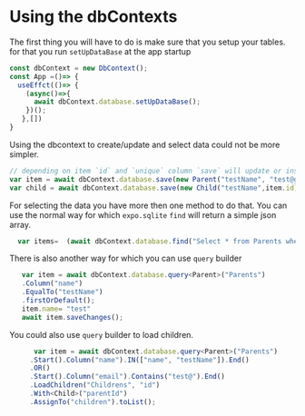 # Using the dbContexts

The first thing you will have to do is make sure that you setup your tables.
for that you run `setUpDataBase` at the app startup

```ts
const dbContext = new DbContext();
const App =()=> {
  useEffct(()=> {
    (async()=>{
      await dbContext.database.setUpDataBase();
    })();
   },[])
}

```

Using the dbcontext to create/update and select data could not be more simpler.

```ts
// depending on item `id` and `unique` column `save` will update or insert the item
var item = await dbContext.database.save(new Parent("testName", "test@gmail.com"));
var child = await dbContext.database.save(new Child("testName",item.id));
```

For selecting the data you have more then one method to  do that.
You can use the normal way for which `expo.sqlite`
`find` will return a simple json array.
```ts
  var items=  (await dbContext.database.find("Select * from Parents where (name in (?,?)) OR (email like %?%)", ["name", "testName","test@" ])) as Parent[];
```

There is also another way for which you can use `query` builder
```ts
   var item = await dbContext.database.query<Parent>("Parents")
   .Column("name")
   .EqualTo("testName")
   .firstOrDefault();
   item.name= "test"
   await item.saveChanges();
```

You could also use `query` builder to load children.

```ts
      var item = await dbContext.database.query<Parent>("Parents")
     .Start().Column("name").IN(["name", "testName"]).End()
     .OR()
     .Start().Column("email").Contains("test@").End()
     .LoadChildren("Childrens", "id")
     .With<Child>("parentId")
     .AssignTo("children").toList();
```

